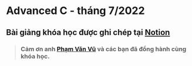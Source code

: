 # Advanced C - tháng 7/2022
## Bài giảng khóa học được ghi chép tại [Notion](https://ctrinh01028485.notion.site/Advanced-C-aa9d6cce025447b2afd2306837c2435d)
> ### Cảm ơn anh [Phạm Văn Vũ](https://github.com/vanvu396) và các bạn đã đồng hành cùng khóa học.